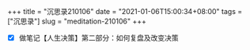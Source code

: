 +++
title = "沉思录210106"
date = "2021-01-06T15:00:34+08:00"
tags = ["沉思录"]
slug = "meditation-210106"
+++

- [x] 做笔记【人生决策】第二部分：如何复盘及改变决策
